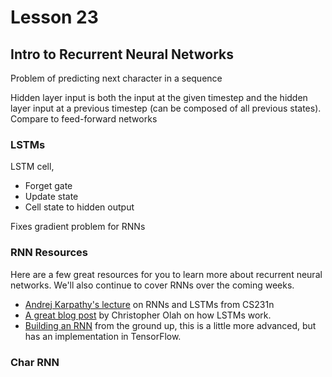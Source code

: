 # Lesson 23

## Intro to Recurrent Neural Networks

Problem of predicting next character in a sequence

Hidden layer input is both the input at the given timestep and the hidden layer 
input at a previous timestep (can be composed of all previous states). Compare 
to feed-forward networks

### LSTMs

LSTM cell,

* Forget gate
* Update state
* Cell state to hidden output

Fixes gradient problem for RNNs

### RNN Resources

Here are a few great resources for you to learn more about recurrent neural networks. We'll also continue to cover RNNs over the coming weeks.

* [Andrej Karpathy's lecture](https://www.youtube.com/watch?v=iX5V1WpxxkY) on RNNs and LSTMs from CS231n
* [A great blog post](https://colah.github.io/posts/2015-08-Understanding-LSTMs/) by Christopher Olah on how LSTMs work.
* [Building an RNN](http://r2rt.com/recurrent-neural-networks-in-tensorflow-i.html) from the ground up, this is a little more advanced, but has an implementation in TensorFlow.

### Char RNN

